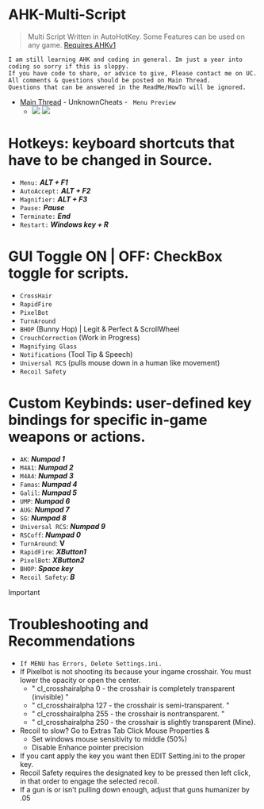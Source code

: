 # AHK-Multi-Script
> Multi Script Written in AutoHotKey.
> Some Features can be used on any game.
[Requires AHKv1]([https://www.unknowncheats.me/forum/counter-strike-2-releases/605440-ahk-multiscript-peans-rcs.html](https://www.autohotkey.com/download/ahk-install.exe))

 ```
I am still learning AHK and coding in general. Im just a year into coding so sorry if this is sloppy.
If you have code to share, or advice to give, Please contact me on UC.
All comments & questions should be posted on Main Thread.
Questions that can be answered in the ReadMe/HowTo will be ignored.
```

* [Main Thread](https://www.unknowncheats.me/forum/counter-strike-2-releases/605440-ahk-multiscript-peans-rcs.html) - UnknownCheats -
 `` Menu Preview``
  * ![](https://i.imgur.com/tN9YTre.png) ![](https://i.imgur.com/ExUlp4f.png)
# Hotkeys: keyboard shortcuts that have to be changed in Source.
* ``Menu:`` **_ALT + F1_**
* ``AutoAccept:`` **_ALT + F2_**
* ``Magnifier:`` **_ALT + F3_**
* ``Pause:`` **_Pause_** 
* ``Terminate:`` **_End_** 
* ``Restart:`` **_Windows key + R_**



# GUI Toggle ON | OFF: CheckBox toggle for scripts.
* ``CrossHair``
* ``RapidFire``
* ``PixelBot``
* ``TurnAround``
* ``BHOP`` (Bunny Hop) | Legit & Perfect & ScrollWheel
* ``CrouchCorrection`` (Work in Progress)
* ``Magnifying Glass``
* ``Notifications`` (Tool Tip & Speech)
* ``Universal RCS`` (pulls mouse down in a human like movement)
* ``Recoil Safety``

# Custom Keybinds: user-defined key bindings for specific in-game weapons or actions.
* ``AK``: **_Numpad 1_**
* ``M4A1``: **_Numpad 2_**
* ``M4A4``: **_Numpad 3_**
* ``Famas``: **_Numpad 4_**
* ``Galil``: **_Numpad 5_**
* ``UMP``: **_Numpad 6_**
* ``AUG``: **_Numpad 7_**
* ``SG``: **_Numpad 8_**
* ``Universal RCS``: **_Numpad 9_**
* ``RSCoff``: **_Numpad 0_**
* ``TurnAround``: **V** 
* ``RapidFire``: **_XButton1_**
* ``PixelBot``: **_XButton2_** 
* ``BHOP``: **_Space key_**
* ``Recoil Safety``: **_B_**

> [!IMPORTANT]
> # Troubleshooting and Recommendations 
> * ``If MENU has Errors, Delete Settings.ini.``
> * If Pixelbot is not shooting its because your ingame crosshair. You must lower the opacity or open the center. 
>   * " cl_crosshairalpha 0 - the crosshair is completely transparent (invisible) "
>   * " cl_crosshairalpha 127 - the crosshair is semi-transparent. "
>   * " cl_crosshairalpha 255 - the crosshair is nontransparent. "
>   * " cl_crosshairalpha 250 - the crosshair is slightly transparent (Mine).
> * Recoil to slow? Go to Extras Tab Click Mouse Properties &
>   * Set windows mouse sensitivity to middle (50%)
>   * Disable Enhance pointer precision
> * If you cant apply the key you want then EDIT Setting.ini to the proper key.
> * Recoil Safety requires the designated key to be pressed then left click, in that order to engage the selected recoil.
> * If a gun is or isn't pulling down enough, adjust that guns humanizer by .05
